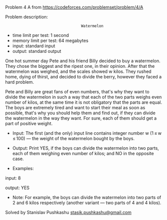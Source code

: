 Problem 4 A from https://codeforces.com/problemset/problem/4/A

Problem description:

                                      Watermelon
 - time limit per test: 1 second
 - memory limit per test: 64 megabytes
 - input: standard input
 - output: standard output
 
One hot summer day Pete and his friend Billy decided to buy a watermelon. 
They chose the biggest and the ripest one, in their opinion. After that 
the watermelon was weighed, and the scales showed w kilos. They rushed home, 
dying of thirst, and decided to divide the berry, however they faced a hard 
problem.

Pete and Billy are great fans of even numbers, that's why they want to divide 
the watermelon in such a way that each of the two parts weighs even number of 
kilos, at the same time it is not obligatory that the parts are equal. The boys 
are extremely tired and want to start their meal as soon as possible, that's why 
you should help them and find out, if they can divide the watermelon in the way 
they want. For sure, each of them should get a part of positive weight.

- Input: 
The first (and the only) input line contains integer number w (1 ≤ w ≤ 100) — 
the weight of the watermelon bought by the boys.

- Output: 
Print YES, if the boys can divide the watermelon into two parts, each of them 
weighing even number of kilos; and NO in the opposite case.

- Examples:

input: 
8

output: 
YES

- Note: 
For example, the boys can divide the watermelon into two parts of 2 and 6 kilos 
respectively (another variant — two parts of 4 and 4 kilos).

Solved by Stanislav Pushkashu <stasik.pushkashu@gmail.com>
